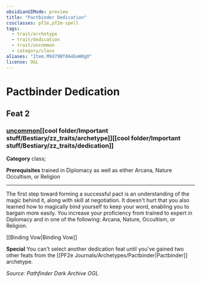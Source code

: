 ```yaml
---
obsidianUIMode: preview
title: "Pactbinder Dedication"
cssclasses: pf2e,pf2e-spell
tags:
  - trait/archetype
  - trait/dedication
  - trait/uncommon
  - category/class
aliases: "Item.M9d79BT0A4EeW0gO"
license: OGL
---
```

# Pactbinder Dedication
## Feat 2
### [uncommon](cool%20folder/Important%20stuff/Bestiary/zz_traits/uncommon.md "Uncommon Rarity Trait")[[cool folder/Important stuff/Bestiary/zz_traits/archetype]][[cool folder/Important stuff/Bestiary/zz_traits/dedication]]

**Category** class; 



**Prerequisites** trained in Diplomacy as well as either Arcana, Nature Occultism, or Religion
* * *
The first step toward forming a successful pact is an understanding of the magic behind it, along with skill at negotiation. It doesn't hurt that you also learned how to magically bind yourself to keep your word, enabling you to bargain more easily. You increase your proficiency from trained to expert in Diplomacy and in one of the following: Arcana, Nature, Occultism, or Religion.

[[Binding Vow|Binding Vow]]

**Special** You can't select another dedication feat until you've gained two other feats from the [[PF2e Journals/Archetypes/Pactbinder|Pactbinder]] archetype.

*Source: Pathfinder Dark Archive*
*OGL*